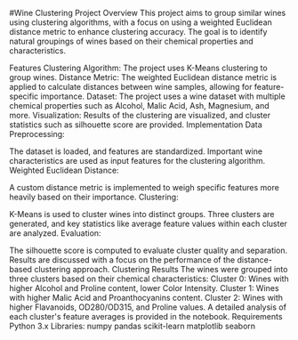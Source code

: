 #Wine Clustering Project
Overview
This project aims to group similar wines using clustering algorithms, with a focus on using a weighted Euclidean distance metric to enhance clustering accuracy. The goal is to identify natural groupings of wines based on their chemical properties and characteristics.

Features
Clustering Algorithm: The project uses K-Means clustering to group wines.
Distance Metric: The weighted Euclidean distance metric is applied to calculate distances between wine samples, allowing for feature-specific importance.
Dataset: The project uses a wine dataset with multiple chemical properties such as Alcohol, Malic Acid, Ash, Magnesium, and more.
Visualization: Results of the clustering are visualized, and cluster statistics such as silhouette score are provided.
Implementation
Data Preprocessing:

The dataset is loaded, and features are standardized.
Important wine characteristics are used as input features for the clustering algorithm.
Weighted Euclidean Distance:

A custom distance metric is implemented to weigh specific features more heavily based on their importance.
Clustering:

K-Means is used to cluster wines into distinct groups.
Three clusters are generated, and key statistics like average feature values within each cluster are analyzed.
Evaluation:

The silhouette score is computed to evaluate cluster quality and separation.
Results are discussed with a focus on the performance of the distance-based clustering approach.
Clustering Results
The wines were grouped into three clusters based on their chemical characteristics:
Cluster 0: Wines with higher Alcohol and Proline content, lower Color Intensity.
Cluster 1: Wines with higher Malic Acid and Proanthocyanins content.
Cluster 2: Wines with higher Flavanoids, OD280/OD315, and Proline values.
A detailed analysis of each cluster's feature averages is provided in the notebook.
Requirements
Python 3.x
Libraries:
numpy
pandas
scikit-learn
matplotlib
seaborn
